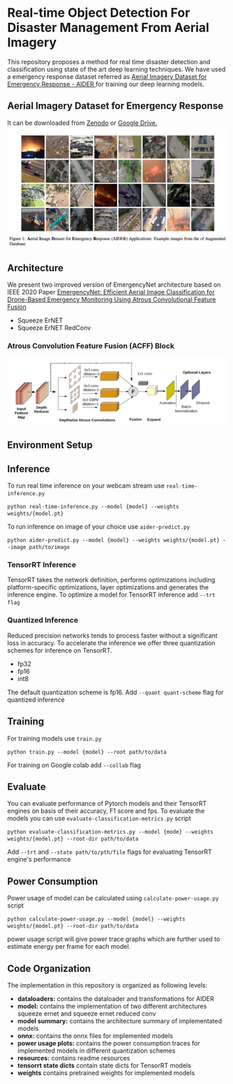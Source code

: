 # Real-time Object Detection For Disaster Management From Aerial Imagery

This repository proposes a method for real time disaster detection and classification using state of the art deep learning techniques. We have used a emergency response dataset referred as [Aerial Imagery Dataset for Emergency Response - AIDER ](https://zenodo.org/record/3888300#.YK94M6gzY2w) for training our deep learning models.

## Aerial Imagery Dataset for Emergency Response
 It can be downloaded from [Zenodo](https://zenodo.org/record/3888300) or [Google Drive.](https://drive.google.com/file/d/1EUQ8BiTRn-ePsOUoB2WAPMAI9egbvtY-/view?usp=sharing)
![AIDER](resources/AIDER-sample.png)

## Architecture
 We present two improved version of EmergencyNet architecture based on IEEE 2020 Paper  [EmergencyNet: Efficient Aerial Image Classification for Drone-Based Emergency Monitoring Using Atrous Convolutional Feature Fusion](https://ieeexplore.ieee.org/abstract/document/9050881)
 - Squeeze ErNET 
 - Squeeze ErNET RedConv
 
### Atrous Convolution Feature Fusion (ACFF) Block 
![ACFF Block](resources/ACFF.png)

## Environment Setup

## Inference
To run real time inference on your webcam stream use  `real-time-inference.py`
```
python real-time-inference.py --model {model} --weights weights/{model.pt}
```
To run inference on image of your choice use `aider-predict.py`
```
python aider-predict.py --model {model} --weights weights/{model.pt} --image path/to/image
```

### TensorRT Inference
TensorRT takes the network definition, performs optimizations including platform-specific optimizations, layer optimizations and generates the inference engine. 
To optimize a model for TensorRT inference add `--trt flag` 

### Quantized Inference 
Reduced precision networks tends to process faster without a significant loss in accuracy. To accelerate the inference we offer three quantization schemes for inference on
TensorRT.
- fp32
- fp16
- int8

The default quantization scheme is fp16. 
Add `--quant quant-scheme` flag for quantized inference

## Training
For training models use `train.py` 
```
python train.py --model {model} --root path/to/data 
```
For training on Google colab add `--collab` flag 

## Evaluate
You can evaluate performance of Pytorch models and their TensorRT engines on basis of their accuracy, F1 score and fps. 
To evaluate the models you can use `evaluate-classification-metrics.py` script
```
python evaluate-classification-metrics.py --model {mode} --weights weights/{model.pt} --root-dir path/to/data 
```
Add `--trt` and `--state path/to/pth/file` flags for evaluating TensorRT engine's performance

## Power Consumption
Power usage of model can be calculated using `calculate-power-usage.py` script
```
python calculate-power-usage.py --model {model} --weights weights/{model.pt} --root-dir path/to/data 
```
power usage script will give power trace graphs which are further used to estimate energy per frame for each model.

## Code Organization
The implementation in this repository is organized as following levels:
- **dataloaders:** contains the dataloader and transformations for AIDER
- **model:** contains the implementation of two different architectures squeeze ernet and squeeze ernet reduced conv 
- **model summary:** contains the architecture summary of implementated models
- **onnx:** contains the onnx files for implemented models
- **power usage plots:** contains the power consumption traces for implemented models in different quantization schemes
- **resources:** contains readme resources 
- **tensorrt state dicts** contain state dicts for TensorRT models 
- **weights** contains pretrained weights for implemented models

